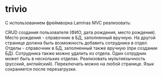 # trivio

С использованием фреймворка Laminas MVC реализовать:

CRUD создания пользователя (ФИО, дата рождения, место рождения). Место рождения - справочник в БД, заполненный вручную.
На другой странице должна быть возможность добавить сотрудника в отдел. Отделы - справочник в БД, заполненный также вручную (при создании БД). Сотрудника также можно удалить из отдела. Один сотрудник может быть в нескольких отделах.
Реализовать мультиязычность (русский, английский). Переключать можно на любой странице. Язык сохраняется после перезагрузки.